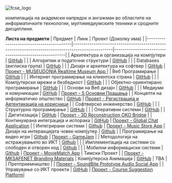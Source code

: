 ![fcse_logo](https://github.com/BeratAhmetaj/Museudonia/blob/main/Gif%20Animations/Logo_FINKI_UKIM_EN/Logo_FINKI_UKIM_EN_00000.png)

компилација на академски напредок и ангажман во областите на информатичките технологии, мултимедиумските техники и сродните дисциплини.

**Листа на предмети**
| Предмет                                  | Линк                                                                                            | Проект (Доколку има)                                               |
|-----------------------------------------|-------------------------------------------------------------------------------------------------|------------------------------------------------------|
| Архитектура и организација на компјутери | [GitHub](https://github.com/BeratAhmetaj/FINKI/tree/main/AOK%20-%20%D0%90%D1%80%D1%85%D0%B8%D1%82%D0%B5%D0%BA%D1%82%D1%83%D1%80%D0%B0%20%D0%B8%20%D0%BE%D1%80%D0%B3%D0%B0%D0%BD%D0%B8%D0%B7%D0%B0%D1%86%D0%B8%D1%98%D0%B0%20%D0%BD%D0%B0%20%D0%BA%D0%BE%D0%BC%D0%BF%D1%98%D1%83%D1%82%D0%B5%D1%80%D0%B8) |                                                      |
| Алгоритми и податочни структури         | [GitHub](https://github.com/BeratAhmetaj/FINKI/tree/main/APS%20-%20%D0%90%D0%BB%D0%B3%D0%BE%D1%80%D0%B8%D1%82%D0%BC%D0%B8%20%D0%B8%20%D0%BF%D0%BE%D0%B4%D0%B0%D1%82%D0%BE%D1%87%D0%BD%D0%B8%20%D1%81%D1%82%D1%80%D1%83%D0%BA%D1%82%D1%83%D1%80%D0%B8) |                                                      |
| Databases (англиска група)              | [GitHub](https://github.com/BeratAhmetaj/FINKI/tree/main/DB%20-%20Databases)                     |                                                      |
| Дизајн и архитектура на софтвер         | [GitHub](https://github.com/BeratAhmetaj/FINKI/tree/main/DIANS%20-%20Design%20%26%20Architecture%20of%20Software) | [Проект - MUSEUDONIA Realtime Museum App ](https://github.com/BeratAhmetaj/Museudonia-Realtime-Museum-App) |
| Веб Програмирање                        | [GitHub](https://github.com/BeratAhmetaj/FINKI/tree/main/VP%20-%20Web%20Proggraming)            |                                                      |
| Интернет програмирање на клиентска страна | [GitHub](https://github.com/BeratAhmetaj/FINKI/tree/main/IPNKS%20-%20%D0%98%D0%BD%D1%82%D0%B5%D1%80%D0%BD%D0%B5%D1%82%20%D0%BF%D1%80%D0%BE%D0%B3%D1%80%D0%B0%D0%BC%D0%B8%D1%80%D0%B0%D1%9A%D0%B5%20%D0%BD%D0%B0%20%D0%BA%D0%BB%D0%B8%D0%B5%D0%BD%D1%82%D1%81%D0%BA%D0%B0%20%D1%81%D1%82%D1%80%D0%B0%D0%BD%D0%B0) |                                                      |
| Компјутерски мрежи и безбедност         | [GitHub](https://github.com/BeratAhmetaj/FINKI/tree/main/KMB%20-%20%D0%9A%D0%BE%D0%BC%D0%BF%D1%98%D1%83%D1%82%D0%B5%D1%80%D1%81%D0%BA%D0%B8%20%D0%BC%D1%80%D0%B5%D0%B6%D0%B8%20%D0%B8%20%D0%B1%D0%B5%D0%B7%D0%B1%D0%B5%D0%B4%D0%BD%D0%BE%D1%81%D1%82) |                                                      |
| Објектно-ориентирано програмирање       | [GitHub](https://github.com/BeratAhmetaj/FINKI/tree/main/OOP%20-%20%D0%9E%D0%B1%D1%98%D0%B5%D0%BA%D1%82%D0%BD%D0%BE%20%D0%BE%D1%80%D0%B8%D0%B5%D0%BD%D1%82%D0%B8%D1%80%D0%B0%D0%BD%D0%BE%20%D0%BF%D1%80%D0%BE%D0%B3%D1%80%D0%B0%D0%BC%D0%B8%D1%80%D0%B0%D1%9A%D0%B5) |                                                      |
| Основи на Веб дизајн                    | [GitHub](https://github.com/BeratAhmetaj/FINKI/tree/main/ONVD%20-%20%D0%9E%D1%81%D0%BD%D0%BE%D0%B2%D0%B8%20%D0%BD%D0%B0%20%D0%B2%D0%B5%D0%B1%20%D0%B4%D0%B8%D0%B7%D0%B0%D1%98%D0%BD) |                                                      |
| Медиуми и комуникации                    | [GitHub](https://github.com/BeratAhmetaj/FINKI/tree/main/MIK%20-%20%D0%9C%D0%B5%D0%B4%D0%B8%D1%83%D0%BC%D0%B8%20%D0%B8%20%D0%9A%D0%BE%D0%BC%D1%83%D0%BD%D0%B8%D0%BA%D0%B0%D1%86%D0%B8%D0%B8) | [Проект - 5 Основни Прашања](https://youtu.be/R8_0LVn-pq8)             |
| Концепти на информатичко општество      | [GitHub](https://github.com/BeratAhmetaj/FINKI/tree/main/KNIO%20-%20%D0%9A%D0%BE%D0%BD%D1%86%D0%B5%D0%BF%D1%82%D0%B8%20%D0%BD%D0%B0%20%D0%B8%D0%BD%D1%84оратичко%20%D0%BE%D0%BF%D1%88%D1%82%D0%B5%D1%81%D1%82%D0%B2%D0%BE) | [Проект - Регистрација и Автентикација на корисници](https://youtu.be/IyZgn9l3WEQ)             |
| Софтверско инженерство                  | [GitHub](https://github.com/BeratAhmetaj/FINKI/tree/main/SI%20-%20Software%20Engineering)         |                                                      |
| Структурно програмирање                 | [GitHub](https://github.com/BeratAhmetaj/FINKI/tree/main/SP%20-%20%D0%A1%D1%82%D1%80%D1%83%D0%BA%D1%82%D1%83%D1%80%D0%BD%D0%BE%20%D0%BF%D1%80%D0%BE%D0%B3%D1%80%D0%B0%D0%BC%D0%B8%D1%80%D0%B0%D1%9A%D0%B5) |                                                      |
| Оперативни системи                      | [GitHub](https://github.com/BeratAhmetaj/FINKI/tree/main/OS%20-%20%D0%9E%D0%BF%D0%B5%D1%80%D0%B0%D1%82%D0%B8%D0%B2%D0%BD%D0%B8%20%D1%81%D0%B8%D1%81%D1%82%D0%B5%D0%BC%D0%B8) |                                                      |
| Дигитизација                            | [GitHub](https://github.com/BeratAhmetaj/FINKI/tree/main/D-%20%D0%94%D0%B8%D0%B3%D0%B8%D1%82%D0%B8%D0%B7%D0%B0%D1%86%D0%B8%D1%98%D0%B0)                        | [Проект - 3D Reconstruction OKO Bridge](https://github.com/BeratAhmetaj/3D-Reconstruction-OKO-Bridge) |
|  Континуирана интеграција и испорака                            | [GitHub](https://github.com/BeratAhmetaj/FINKI-Academic-Journey/tree/main/KIII%20-%20%D0%9A%D0%BE%D0%BD%D1%82%D0%B8%D0%BD%D1%83%D0%B8%D1%80%D0%B0%D0%BD%D0%B0%20%D0%B8%D0%BD%D1%82%D0%B5%D0%B3%D1%80%D0%B0%D1%86%D0%B8%D1%98%D0%B0%20%D0%B8%20%D0%B8%D1%81%D0%BF%D0%BE%D1%80%D0%B0%D0%BA%D0%B0/Labs)                        | [Проект - Global Chat Application](https://github.com/BeratAhmetaj/Global-Chat-App-KIII) |
| Интегрирани системи | [Github](https://github.com/BeratAhmetaj/FINKI-Academic-Journey/tree/main/IS%20-%20Integrated%20Systems) | [Проект - Music Store App](https://github.com/BeratAhmetaj/MusicApp)
| Дизајн на интеракцијата човек-компјутер | [Github](https://github.com/BeratAhmetaj/FINKI-Academic-Journey/tree/main/DNIC%20-%20Design%20of%20Interaction%20Human-Computer) | 
| Програмирање на видео игри | [Github](https://github.com/Berat02xz/FINKI-Academic-Journey/tree/main/PNVI%20-%20Video%20Game%20Programming) | [Проект - GameJam](https://github.com/vuevskiN/GameJam) |
| Методологија на истражувањето во ИКТ | [Github](https://github.com/Berat02xz/FINKI-Academic-Journey/tree/main/IMIKT%20-%20%D0%9C%D0%B5%D1%82%D0%BE%D0%B4%D0%BE%D0%BB%D0%BE%D0%B3%D0%B8%D1%98%D0%B0%20%D0%BD%D0%B0%20%D0%B8%D1%81%D1%82%D1%80%D0%B0%D0%B6%D1%83%D0%B2%D0%B0%D1%9A%D0%B5%D1%82%D0%BE%20%D0%B2%D0%BE%20%D0%98%D0%9A%D0%A2) |  |
| Имплементација на системи со слободен и отворен код | [Github](https://github.com/Berat02xz/FINKI-Academic-Journey/tree/main/INSSSIOK%20-%20%D0%98%D0%BC%D0%BF%D0%BB%D0%B5%D0%BC%D0%B5%D0%BD%D1%82%D0%B0%D1%86%D0%B8%D1%98%D0%B0%20%D0%BD%D0%B0%20%D1%81%D0%B8%D1%81%D1%82%D0%B5%D0%BC%D0%B8%20%D1%81%D0%BE%20%D1%81%D0%BB%D0%BE%D0%B1%D0%BE%D0%B4%D0%B5%D0%BD%20%D0%B8%20%D0%BE%D1%82%D0%B2%D0%BE%D1%80%D0%B5%D0%BD%20%D0%BA%D0%BE%D0%B4)  | |
| Мобилни информациски системи | [Github](https://github.com/Berat02xz/FINKI-Academic-Journey/tree/main/MIS%20-%20Mobile%20information%20systems/Lab_1) | [Проект - MovieMatch App](https://github.com/Berat02xz/FINKI-Academic-Journey/tree/main/MIS%20-%20Mobile%20Information%20System/Homework2)
| Тимски Проект | | [Проект - MKSAFENET Branding Materials](https://github.com/Berat02xz/FINKI-Academic-Journey/tree/main/TP%20-%20Team%20Project)
| Компјутерска Анимација | [GitHub](https://github.com/Berat02xz/FINKI-Academic-Journey/tree/main/KA%20-%20Computer%20Animation) | TBA |
| Претприемништво | | [Проект - SoundBite Prototype Audio Social App](https://github.com/Berat02xz/FINKI-Academic-Journey/tree/main/P%20-%20%D0%9F%D1%80%D0%B5%D1%82%D0%BF%D1%80%D0%B8%D0%B5%D0%BC%D0%BD%D0%B8%D1%88%D1%82%D0%B2%D0%BE) |
| Управување со ИКТ проекти | [GitHub](https://github.com/Berat02xz/FINKI-Academic-Journey/tree/main/UIKTP%20-%20%D0%A3%D0%BF%D1%80%D0%B0%D0%B2%D0%B8%D0%B2%D0%B0%D1%9A%D0%B5%20%D1%81%D0%BE%20%D0%98%D0%9A%D0%A2%20%D0%BF%D1%80%D0%BE%D0%B5%D0%BA%D1%82%D0%B8) | [Проект - Course Suggestion Platform](https://github.com/georgibozhinoski/Course-Suggestion-App)|
